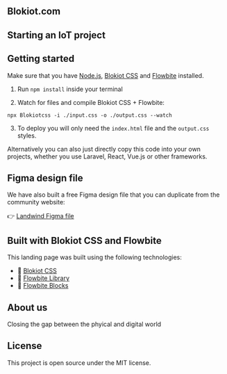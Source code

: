 ## Blokiot.com

## Starting an IoT project

## Getting started

Make sure that you have [Node.js](https://nodejs.org/en/), [Blokiot CSS](https://Blokiotcss.com/docs/installation) and [Flowbite](https://flowbite.com/docs/getting-started/quickstart/) installed.

1. Run `npm install` inside your terminal

2. Watch for files and compile Blokiot CSS + Flowbite:

```
npx Blokiotcss -i ./input.css -o ./output.css --watch
```

3. To deploy you will only need the `index.html` file and the `output.css` styles.

Alternatively you can also just directly copy this code into your own projects, whether you use Laravel, React, Vue.js or other frameworks.

## Figma design file

We have also built a free Figma design file that you can duplicate from the community website:

👉 [Landwind Figma file](https://www.figma.com/community/file/1125744163617429490)

## Built with Blokiot CSS and Flowbite

This landing page was built using the following technologies:

- 🔗 [Blokiot CSS](https://Blokiotcss.com/)
- 🔗 [Flowbite Library](https://flowbite.com/docs/getting-started/introduction/)
- 🔗 [Flowbite Blocks](https://flowbite.com/blocks/)

## About us

Closing the gap between the phyical and digital world

## License

This project is open source under the MIT license.
